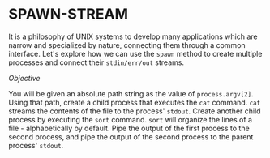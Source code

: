 # SPAWN-STREAM

It is a philosophy of UNIX systems to develop many applications which are narrow and specialized by nature, connecting them through a common interface. Let's explore how we can use the `spawn` method to create multiple processes and connect their `stdin/err/out` streams.

_Objective_

You will be given an absolute path string as the value of `process.argv[2]`. Using that path, create a child process that executes the `cat` command. `cat` streams the contents of the file to the process' `stdout`. Create another child process by executing the `sort` command. `sort` will organize the lines of a file - alphabetically by default. Pipe the output of the first process to the second process, and pipe the output of the second process to the parent process' `stdout`.
